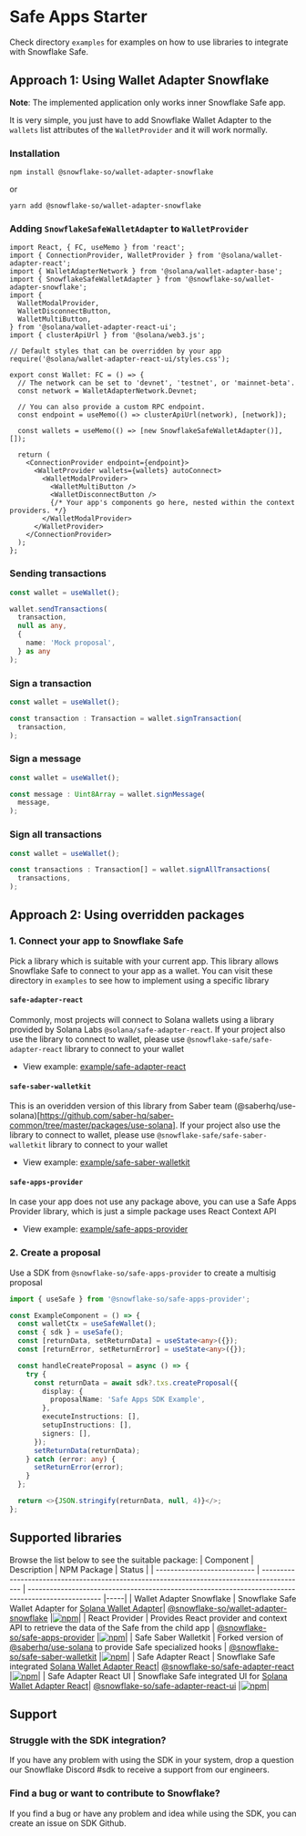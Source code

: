 # Safe Apps Starter

Check directory `examples` for examples on how to use libraries to integrate with Snowflake Safe.

## Approach 1: Using Wallet Adapter Snowflake

**Note**: The implemented application only works inner Snowflake Safe app.

It is very simple, you just have to add Snowflake Wallet Adapter to the `wallets` list attributes of the `WalletProvider` and it will work normally.

### Installation
```
npm install @snowflake-so/wallet-adapter-snowflake
```
or
```
yarn add @snowflake-so/wallet-adapter-snowflake
```
### Adding `SnowflakeSafeWalletAdapter` to `WalletProvider`
```tsx
import React, { FC, useMemo } from 'react';
import { ConnectionProvider, WalletProvider } from '@solana/wallet-adapter-react';
import { WalletAdapterNetwork } from '@solana/wallet-adapter-base';
import { SnowflakeSafeWalletAdapter } from '@snowflake-so/wallet-adapter-snowflake';
import {
  WalletModalProvider,
  WalletDisconnectButton,
  WalletMultiButton,
} from '@solana/wallet-adapter-react-ui';
import { clusterApiUrl } from '@solana/web3.js';

// Default styles that can be overridden by your app
require('@solana/wallet-adapter-react-ui/styles.css');

export const Wallet: FC = () => {
  // The network can be set to 'devnet', 'testnet', or 'mainnet-beta'.
  const network = WalletAdapterNetwork.Devnet;

  // You can also provide a custom RPC endpoint.
  const endpoint = useMemo(() => clusterApiUrl(network), [network]);

  const wallets = useMemo(() => [new SnowflakeSafeWalletAdapter()], []);

  return (
    <ConnectionProvider endpoint={endpoint}>
      <WalletProvider wallets={wallets} autoConnect>
        <WalletModalProvider>
          <WalletMultiButton />
          <WalletDisconnectButton />
          {/* Your app's components go here, nested within the context providers. */}
        </WalletModalProvider>
      </WalletProvider>
    </ConnectionProvider>
  );
};
```
### Sending transactions
```typescript
const wallet = useWallet();

wallet.sendTransactions(
  transaction,
  null as any,
  {
    name: 'Mock proposal',
  } as any
);
```
### Sign a transaction
```typescript
const wallet = useWallet();

const transaction : Transaction = wallet.signTransaction(
  transaction,
);
```
### Sign a message
```typescript
const wallet = useWallet();

const message : Uint8Array = wallet.signMessage(
  message,
);
```
### Sign all transactions
```typescript
const wallet = useWallet();

const transactions : Transaction[] = wallet.signAllTransactions(
  transactions,
);
```

## Approach 2: Using overridden packages

### 1. Connect your app to Snowflake Safe

Pick a library which is suitable with your current app. This library allows Snowflake Safe to connect to your app as a wallet. You can visit these directory in `examples` to see how to implement using a specific library

#### `safe-adapter-react`

Commonly, most projects will connect to Solana wallets using a library provided by Solana Labs `@solana/safe-adapter-react`. If your project also use the library to connect to wallet, please use `@snowflake-safe/safe-adapter-react` library to connect to your wallet

- View example: [example/safe-adapter-react](https://github.com/snowflake-so/safe-apps-starter/tree/master/examples/safe-apps-example/src/example/safe-adapter-react)

#### `safe-saber-walletkit`

This is an overidden version of this library from Saber team (@saberhq/use-solana)[https://github.com/saber-hq/saber-common/tree/master/packages/use-solana]. If your project also use the library to connect to wallet, please use `@snowflake-safe/safe-saber-walletkit` library to connect to your wallet

- View example: [example/safe-saber-walletkit](https://github.com/snowflake-so/safe-apps-starter/tree/master/examples/safe-apps-example/src/example/safe-saber-walletkit)

#### `safe-apps-provider`

In case your app does not use any package above, you can use a Safe Apps Provider library, which is just a simple package uses React Context API

- View example: [example/safe-apps-provider](https://github.com/snowflake-so/safe-apps-starter/tree/master/examples/safe-apps-example/src/example/safe-apps-provider)

### 2. Create a proposal

Use a SDK from `@snowflake-so/safe-apps-provider` to create a multisig proposal

```typescript
import { useSafe } from '@snowflake-so/safe-apps-provider';

const ExampleComponent = () => {
  const walletCtx = useSafeWallet();
  const { sdk } = useSafe();
  const [returnData, setReturnData] = useState<any>({});
  const [returnError, setReturnError] = useState<any>({});

  const handleCreateProposal = async () => {
    try {
      const returnData = await sdk?.txs.createProposal({
        display: {
          proposalName: 'Safe Apps SDK Example',
        },
        executeInstructions: [],
        setupInstructions: [],
        signers: [],
      });
      setReturnData(returnData);
    } catch (error: any) {
      setReturnError(error);
    }
  };

  return <>{JSON.stringify(returnData, null, 4)}</>;
};
```

## Supported libraries

Browse the list below to see the suitable package:
| Component | Description | NPM Package | Status |
| --------------------------- | ------------------------------------------------------------------------------------------ | -------------------------------------------------------------------------------------------------- |-----|
| Wallet Adapter Snowflake | Snowflake Safe Wallet Adapter for [Solana Wallet Adapter](https://github.com/solana-labs/wallet-adapter)| [@snowflake-so/wallet-adapter-snowflake](https://www.npmjs.com/package/@snowflake-so/wallet-adapter-snowflake) |[![npm](https://img.shields.io/npm/v/@snowflake-so/wallet-adapter-snowflake)](https://www.npmjs.com/package/@snowflake-so/wallet-adapter-snowflake)|
| React Provider | Provides React provider and context API to retrieve the data of the Safe from the child app | [@snowflake-so/safe-apps-provider](https://www.npmjs.com/package/@snowflake-so/safe-apps-provider) |[![npm](https://img.shields.io/npm/v/@snowflake-so/safe-apps-provider)](https://www.npmjs.com/package/@snowflake-so/safe-apps-provider)|
| Safe Saber Walletkit | Forked version of [@saberhq/use-solana](https://github.com/saber-hq/saber-common/tree/master/packages/use-solana) to provide Safe specialized hooks | [@snowflake-so/safe-saber-walletkit](https://www.npmjs.com/package/@snowflake-so/safe-saber-walletkit) |[![npm](https://img.shields.io/npm/v/@snowflake-so/safe-saber-walletkit)](https://www.npmjs.com/package/@snowflake-so/safe-saber-walletkit)|
| Safe Adapter React | Snowflake Safe integrated [Solana Wallet Adapter React](https://github.com/solana-labs/wallet-adapter)| [@snowflake-so/safe-adapter-react](https://www.npmjs.com/package/@snowflake-so/safe-adapter-react) |[![npm](https://img.shields.io/npm/v/@snowflake-so/safe-adapter-react)](https://www.npmjs.com/package/@snowflake-so/safe-adapter-react)|
| Safe Adapter React UI | Snowflake Safe integrated UI for [Solana Wallet Adapter React](https://github.com/solana-labs/wallet-adapter)| [@snowflake-so/safe-adapter-react-ui](https://www.npmjs.com/package/@snowflake-so/safe-adapter-react-ui) |[![npm](https://img.shields.io/npm/v/@snowflake-so/safe-adapter-react-ui)](https://www.npmjs.com/package/@snowflake-so/safe-adapter-react-ui)|

## Support

### Struggle with the SDK integration?

If you have any problem with using the SDK in your system, drop a question our Snowflake Discord #sdk to receive a support from our engineers.

### Find a bug or want to contribute to Snowflake?

If you find a bug or have any problem and idea while using the SDK, you can create an issue on SDK Github.

